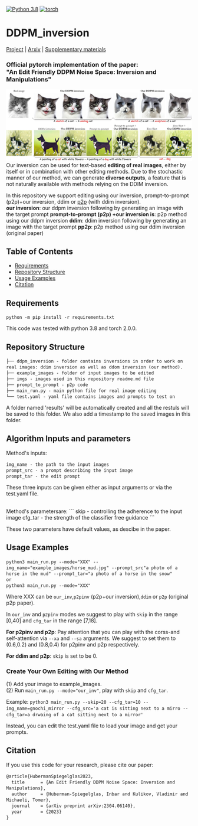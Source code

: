 <!-- [![DDPM inversion](https://img.shields.io/badge/single%20image-generative%20model-yellow)](https://github.com/topics/single-image-generation) -->
[![Python 3.8](https://img.shields.io/badge/python-3.812+-blue)](https://www.python.org/downloads/release/python-38/)
[![torch](https://img.shields.io/badge/torch-2.0.0+-green)](https://pytorch.org/)


# DDPM_inversion

[Project](https://inbarhub.github.io/DDPM_inversion/) | [Arxiv](https://arxiv.org/abs/2304.06140) | [Supplementary materials](https://inbarhub.github.io/DDPM_inversion/resources/inversion_supp.pdf)
### Official pytorch implementation of the paper: <br>"An Edit Friendly DDPM Noise Space: Inversion and Manipulations"

![](imgs/teaser.jpg)
Our inversion can be used for text-based **editing of real images**, either by itself or in combination with other editing methods.
Due to the stochastic manner of our method, we can generate **diverse outputs**, a feature that is not naturally available with methods relying on the DDIM inversion.

In this repository we support editing using our inversion, prompt-to-prompt (p2p)+our inversion, ddim or [p2p](https://github.com/google/prompt-to-prompt) (with ddim inversion).<br>
**our inversion**: our ddpm inversion following by generating an image with the target prompt 
**prompt-to-prompt (p2p) +our inversion is**: p2p method using our ddpm inversion 
**ddim**: ddim inversion following by generating an image with the target prompt 
**pp2p**: p2p method using our ddim inversion (original paper)

## Table of Contents
* [Requirements](#Requirements)
* [Repository Structure](#Repository-Structure)
* [Usage Examples](#Usage-Examples)
* [Citation](#Citation)

## Requirements 

```
python -m pip install -r requirements.txt
```
This code was tested with python 3.8 and torch 2.0.0. 

## Repository Structure 
```
├── ddpm_inversion - folder contains inversions in order to work on real images: ddim inversion as well as ddom inversion (our method).
├── example_images - folder of input images to be edited
├── imgs - images used in this repository readme.md file
├── prompt_to_prompt - p2p code
├── main_run.py - main python file for real image editing
└── test.yaml - yaml file contains images and prompts to test on
```

A folder named 'results' will be automatically created and all the restuls will be saved to this folder. We also add a timestamp to the saved images in this folder.

## Algorithm Inputs and parameters
Method's inputs: 
```
img_name - the path to the input images
prompt_src - a prompt describing the input image
prompt_tar - the edit prompt
```
These three inputs can be given either as input arguments or via the test.yaml file.

<br>
Method's parametersare: 
```
skip - controlling the adherence to the input image
cfg_tar - the strength of the classifier free guidance
```

These two parameters have default values, as descibe in the paper.

## Usage Examples 
```
python3 main_run.py --mode="XXX" --img_name="example_images/horse_mud.jpg" --prompt_src"a photo of a horse in the mud" --prompt_tar="a photo of a horse in the snow"
or 
python3 main_run.py --mode="XXX"
```
Where XXX can be ```our_inv```,```p2pinv``` (p2p+our inversion),```ddim``` or ```p2p``` (original p2p paper).

In ```our_inv``` and ```p2pinv``` modes we suggest to play with ```skip``` in the range [0,40] and ```cfg_tar``` in the range [7,18].

**For p2pinv and p2p**:
Pay attention that you can play with the corss-and self-attention via ```--xa``` and ```--sa``` arguments. We suggest to set them to (0.6,0.2) and (0.8,0.4) for p2pinv and p2p respectively.

**For ddim and p2p**:
```skip``` is set to be 0.

### Create Your Own Editing with Our Method
(1) Add your image to example_images. <br>
(2) Run ``main_run.py --mode="our_inv"``, play with ``skip`` and ``cfg_tar``. <br>

Example:
```python3 main_run.py --skip=20 --cfg_tar=10 --img_name=gnochi_mirror --cfg_src='a cat is sitting next to a mirro --cfg_tar=a drwaing of a cat sitting next to a mirror'``` 

Instead, you can edit the test.yaml file to load your image and get your prompts.

<!-- ## Sources 

The DDPM code was adapted from the following [pytorch implementation of DDPM](https://github.com/lucidrains/denoising-diffusion-pytorch). 

The modified CLIP model as well as most of the code in `./text2live_util/` directory was taken from the [official Text2live repository](https://github.com/omerbt/Text2LIVE).  -->
 
## Citation
If you use this code for your research, please cite our paper:
```
@article{HubermanSpiegelglas2023,
  title      = {An Edit Friendly DDPM Noise Space: Inversion and Manipulations},
  author     = {Huberman-Spiegelglas, Inbar and Kulikov, Vladimir and Michaeli, Tomer},
  journal    = {arXiv preprint arXiv:2304.06140},
  year       = {2023}
}
```